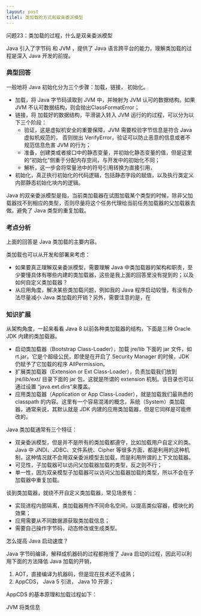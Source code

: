 ```yaml
---
layout: post
tilel: 类加载的方式和双亲委派模型
---
```

问题23：类加载的过程，什么是双亲委派模型

Java 引入了字节码 和 JVM ，提供了 Java 语言跨平台的能力，理解类加载的过程是深入 Java 开发的前提。

### 典型回答

一般地将 Java 初始化分为三个步骤：加载，链接， 初始化。

* 加载，将 Java 字节码读取到 JVM 中，并映射为 JVM 认可的数据结构。如果 JVM 不认可数据结构，则会抛出ClassFormatError；
* 链接，将 加载好的数据结构，平滑装入转入 JVM 运行的的过程，可以分为以下三个阶段：
  * 验证，这是虚拟机安全的重要保障，JVM 需要校验字节信息是符合 Java 虚拟机规范的， 否则抛出 VerifyError，验证可以防止恶意的信息或者不规范信息危害 JVM 的行为；
  * 准备，创建类或者接口中的静态变量，并初始化静态变量的值，但是这里的“初始化”侧重于分配内存空间，与开发中的初始化不同；
  * 解析，这一步会将常量池中的符号引用转换为直接引用，
* 初始化，真正执行初始化的代码逻辑，包括静态字段的赋值，以及执行类定义内部静态初始化块内的逻辑。


Java 的双亲委派模型是指，当前类加载器在试图加载某个类型的时候，除非父加载器找不到相应的类型，否则尽量将这个任务代理给当前任务加载器的父加载器去做。避免了 Java 类型的重复加载。

### 考点分析

上面的回答是 Java 类加载的主要内容。

类加载也可以从开发和部署来考虑：
* 如果要真正理解双亲委派模型，需要理解 Java 中类加载器的架构和职责，至少要懂具体有哪些内建的类加载器，这些是我上面的回答里没有提到的；以及如何自定义类加载器？
* 从应用角度，解决某些类加载问题，例如我的 Java 程序启动较慢，有没有办法尽量减小 Java 类加载的开销？另外，需要注意的是，在 

### 知识扩展

从架构角度，一起来看看 Java 8 以前各种类加载器的结构，下面是三种 Oracle JDK 内建的类加载器。
* 启动类加载器（Bootstrap Class-Loader），加载 jre/lib 下面的 jar 文件，如 rt.jar。它是个超级公民，即使是在开启了 Security Manager 的时候，JDK 仍赋予了它加载的程序 AllPermission。
* 扩展类加载器（Extension or Ext Class-Loader），负责加载我们放到 jre/lib/ext/ 目录下面的 jar 包，这就是所谓的 extension 机制。该目录也可以通过设置 “java.ext.dirs”来覆盖。
* 应用类加载器（Application or App Class-Loader），就是加载我们最熟悉的 classpath 的内容。这里有一个容易混淆的概念，系统（System）类加载器，通常来说，其默认就是 JDK 内建的应用类加载器，但是它同样是可能修改的。

Java 类加载通常有三个特征：
* 双亲委派模型，但是并不是所有的类加载都遵守，比如加载用户自定义的类。Java 中 JNDI、JDBC、文件系统、Cipher 等很多方面，都是利用的这种机制，这种情况就不会用双亲委派模型去加载，而是利用所谓的上下文加载器。
* 可见性，子加载器可以访问父加载器加载的类型，反之则不行；
* 单一性，因为双亲模型子加载器可以访问父加载器加载的类型，所以不会在子加载器中重复加载。

谈到类加载器，就绕不开自定义类加载器，常见场景有：
* 实现进程内部隔离，类加载器用作不同命名空间，以提高类似容器，模块化的效果；
* 应用需要从不同数据源获取类加载信息；
* 需要自己操作字节码，动态修改或生成类型。

怎么提高 Java 启动速度？

Java 字节码编译，解释成机器码的过程都拖慢了 Java 启动的过程，因此可以利用下面的方法降低 Java 加载的开销，
1. AOT，直接编译为机器码，但是现在技术还不成熟；
2. AppCDS， Java 5 引进， Java 10 开源；

AppCDS 的基本原理和加载过程如下：

JVM 将类信息